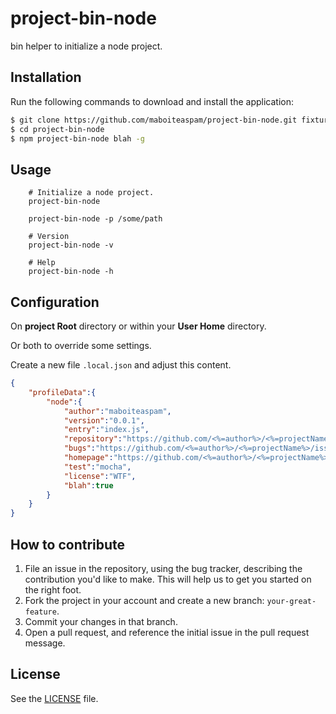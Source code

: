 # project-bin-node
bin helper to initialize a node project.

## Installation
Run the following commands to download and install the application:

```sh
$ git clone https://github.com/maboiteaspam/project-bin-node.git fixture
$ cd project-bin-node
$ npm project-bin-node blah -g
```

## Usage

```
    # Initialize a node project.
    project-bin-node
    
    project-bin-node -p /some/path
    
    # Version
    project-bin-node -v
    
    # Help
    project-bin-node -h
```

## Configuration

On __project Root__ directory or within your __User Home__ directory.

Or both to override some settings.

Create a new file ```.local.json``` and adjust this content.

```json
{
	"profileData":{
		"node":{
			"author":"maboiteaspam",
			"version":"0.0.1",
			"entry":"index.js",
			"repository":"https://github.com/<%=author%>/<%=projectName%>.git",
			"bugs":"https://github.com/<%=author%>/<%=projectName%>/issues",
			"homepage":"https://github.com/<%=author%>/<%=projectName%>#readme",
			"test":"mocha",
			"license":"WTF",
			"blah":true
		}
	}
}
```


## How to contribute

1. File an issue in the repository, using the bug tracker, describing the
   contribution you'd like to make. This will help us to get you started on the
   right foot.
2. Fork the project in your account and create a new branch:
   `your-great-feature`.
3. Commit your changes in that branch.
4. Open a pull request, and reference the initial issue in the pull request
   message.

## License
See the [LICENSE](./LICENSE) file.
